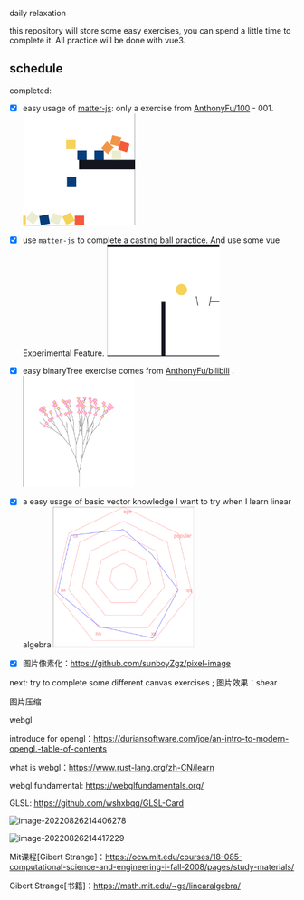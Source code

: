 daily relaxation 

this repository will store some easy exercises, you can spend a little time to complete it. All practice will be done with vue3.

## schedule
completed:
- [x] easy usage of [matter-js](https://github.com/liabru/matter-js):  only a exercise from [AnthonyFu/100](https://github.com/antfu/100) - 001.
  <img src="assets/image-20220620143759047.png" alt="image-20220620143759047" style="zoom: 33%;" />
  
- [x] use `matter-js` to complete a casting ball practice. And use some vue Experimental Feature.
  <img src="assets/image-20220620143930719.png" alt="image-20220620143930719" style="zoom:33%;" />
  
- [x] easy binaryTree exercise comes from [AnthonyFu/bilibili](https://www.bilibili.com/video/BV1wY411n7er?spm_id_from=333.1007.top_right_bar_window_history.content.click) .
  <img src="assets/image-20220623192633850.png" alt="image-20220623192633850" style="zoom:33%;" />
  
- [x] a easy usage of basic vector knowledge I want to try when I learn linear algebra
  <img src="assets/image-20220820221628468.png" alt="image-20220820221628468" style="zoom:33%;" />



- [x] 图片像素化：https://github.com/sunboyZgz/pixel-image



next:
try to complete some different canvas exercises ;
图片效果：shear



图片压缩

webgl

introduce for opengl：https://duriansoftware.com/joe/an-intro-to-modern-opengl.-table-of-contents

what is webgl：https://www.rust-lang.org/zh-CN/learn

webgl fundamental: https://webglfundamentals.org/

GLSL: https://github.com/wshxbqq/GLSL-Card

![image-20220826214406278](E:\open-source\interesting\assets\image-20220826214406278.png)

![image-20220826214417229](E:\open-source\interesting\assets\image-20220826214417229.png)

Mit课程[Gibert Strange]：https://ocw.mit.edu/courses/18-085-computational-science-and-engineering-i-fall-2008/pages/study-materials/

Gibert Strange[书籍]：https://math.mit.edu/~gs/linearalgebra/